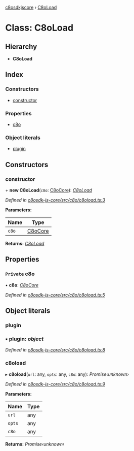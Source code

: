 [c8osdkjscore](../README.md) › [C8oLoad](c8oload.md)

# Class: C8oLoad

## Hierarchy

* **C8oLoad**

## Index

### Constructors

* [constructor](c8oload.md#constructor)

### Properties

* [c8o](c8oload.md#private-c8o)

### Object literals

* [plugin](c8oload.md#plugin)

## Constructors

###  constructor

\+ **new C8oLoad**(`c8o`: [C8oCore](c8ocore.md)): *[C8oLoad](c8oload.md)*

*Defined in [c8osdk-js-core/src/c8o/c8oload.ts:3](https://github.com/convertigo/c8osdk-angular/blob/6b53dd0/src/c8o/c8oload.ts#L3)*

**Parameters:**

Name | Type |
------ | ------ |
`c8o` | [C8oCore](c8ocore.md) |

**Returns:** *[C8oLoad](c8oload.md)*

## Properties

### `Private` c8o

• **c8o**: *[C8oCore](c8ocore.md)*

*Defined in [c8osdk-js-core/src/c8o/c8oload.ts:5](https://github.com/convertigo/c8osdk-angular/blob/6b53dd0/src/c8o/c8oload.ts#L5)*

## Object literals

###  plugin

### ▪ **plugin**: *object*

*Defined in [c8osdk-js-core/src/c8o/c8oload.ts:8](https://github.com/convertigo/c8osdk-angular/blob/6b53dd0/src/c8o/c8oload.ts#L8)*

###  c8oload

▸ **c8oload**(`url`: any, `opts`: any, `c8o`: any): *Promise‹unknown›*

*Defined in [c8osdk-js-core/src/c8o/c8oload.ts:9](https://github.com/convertigo/c8osdk-angular/blob/6b53dd0/src/c8o/c8oload.ts#L9)*

**Parameters:**

Name | Type |
------ | ------ |
`url` | any |
`opts` | any |
`c8o` | any |

**Returns:** *Promise‹unknown›*
